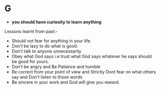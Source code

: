 # G
- **you should have curiosity to learn anything**

Lessons learnt from past:-
- Should not fear for anything in your life.
- Don't be lazy to do what is good.
- Don't talk to anyone unnecessarily
- Obey what God says i.e trust what God says whatever he says should be good for yours.
- Don't be angry and Be Patience and humble
- Be correct from your point of view and Strictly Dont fear on what others say and Don't listen to those words
- Be sincere in your work and God will give you reward.
